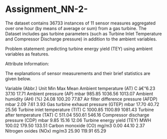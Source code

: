 # Assignment_NN-2-

The dataset contains 36733 instances of 11 sensor measures aggregated over one hour (by means of average or sum) from a gas turbine. 
The Dataset includes gas turbine parameters (such as Turbine Inlet Temperature and Compressor Discharge pressure) in addition to the ambient variables.



Problem statement: predicting turbine energy yield (TEY) using ambient variables as features.



Attribute Information:

The explanations of sensor measurements and their brief statistics are given below.

Variable (Abbr.) Unit Min Max Mean
Ambient temperature (AT) C â€“6.23 37.10 17.71
Ambient pressure (AP) mbar 985.85 1036.56 1013.07
Ambient humidity (AH) (%) 24.08 100.20 77.87
Air filter difference pressure (AFDP) mbar 2.09 7.61 3.93
Gas turbine exhaust pressure (GTEP) mbar 17.70 40.72 25.56
Turbine inlet temperature (TIT) C 1000.85 1100.89 1081.43
Turbine after temperature (TAT) C 511.04 550.61 546.16
Compressor discharge pressure (CDP) mbar 9.85 15.16 12.06
Turbine energy yield (TEY) MWH 100.02 179.50 133.51
Carbon monoxide (CO) mg/m3 0.00 44.10 2.37
Nitrogen oxides (NOx) mg/m3 25.90 119.91 65.29
